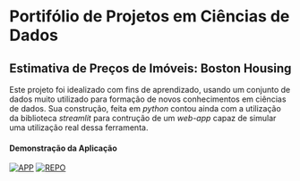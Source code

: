 # Portifólio de Projetos em Ciências de Dados

## Estimativa de Preços de Imóveis: Boston Housing
Este projeto foi idealizado com fins de aprendizado, usando um conjunto de dados muito utilizado para formação de novos conhecimentos em ciências de dados.
Sua construção, feita em *python* contou ainda com a utilização da biblioteca *streamlit* para contrução de um *web-app* capaz de simular uma utilização real dessa ferramenta.

#### Demonstração da Aplicação

[![APP](https://www.betterevaluation.org/sites/default/files/styles/feature_image/public/barchart.gif?itok=BiPcDxYw)](https://drive.google.com/file/d/1HXl5RD_y35K9VXvkoEFCUqHix5kEObSW/view?usp=sharing)
[![REPO](https://www.shareicon.net/data/256x256/2017/03/07/880593_media_512x512.png)](https://github.com/JoaoVictor-HM/Boston_Housing)

